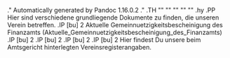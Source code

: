 .\" Automatically generated by Pandoc 1.16.0.2
.\"
.TH "" "" "" "" ""
.hy
.PP
Hier sind verschiedene grundliegende Dokumente zu finden, die unseren
Verein betreffen.
.IP \[bu] 2
Aktuelle Gemeinnuetzigkeitsbescheinigung des
Finanzamts (Aktuelle_Gemeinnuetzigkeitsbescheinigung_des_Finanzamts)
.IP \[bu] 2
<Geschaeftsordnung>
.IP \[bu] 2
<Vereinssatzung>
.IP \[bu] 2
<Werkstattordnung>
.IP \[bu] 2
<Vereinsregisterangaben> Hier findest Du unsere beim Amtsgericht
hinterlegten Vereinsregisterangaben.
